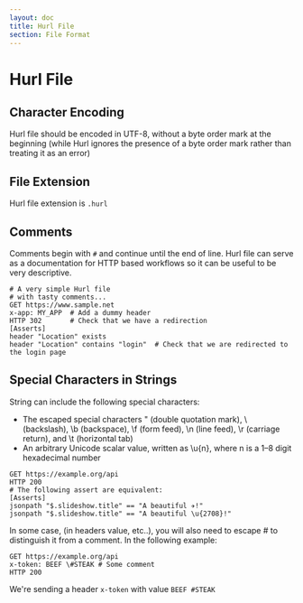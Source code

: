 ```yaml
---
layout: doc
title: Hurl File
section: File Format
---
```


# Hurl File

## Character Encoding

Hurl file should be encoded in UTF-8, without a byte order mark at the beginning
(while Hurl ignores the presence of a byte order mark rather than treating it as an error)

## File Extension

Hurl file extension is `.hurl`

## Comments

Comments begin with `#` and continue until the end of line. Hurl file can serve as
a documentation for HTTP based workflows so it can be useful to be very descriptive.

```hurl
# A very simple Hurl file
# with tasty comments...
GET https://www.sample.net
x-app: MY_APP  # Add a dummy header
HTTP 302       # Check that we have a redirection
[Asserts]
header "Location" exists
header "Location" contains "login"  # Check that we are redirected to the login page
```

## Special Characters in Strings

String can include the following special characters:

- The escaped special characters \" (double quotation mark), \\ (backslash), \b (backspace), \f (form feed),
 \n (line feed), \r (carriage return), and \t (horizontal tab)
- An arbitrary Unicode scalar value, written as \u{n}, where n is a 1–8 digit hexadecimal number

```hurl
GET https://example.org/api
HTTP 200
# The following assert are equivalent:
[Asserts]
jsonpath "$.slideshow.title" == "A beautiful ✈!"
jsonpath "$.slideshow.title" == "A beautiful \u{2708}!"
```

In some case, (in headers value, etc..), you will also need to escape # to distinguish it from a comment.
In the following example:

```hurl
GET https://example.org/api
x-token: BEEF \#STEAK # Some comment
HTTP 200
```

We're sending a header `x-token` with value `BEEF #STEAK`

